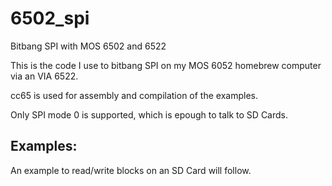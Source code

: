 # 6502_spi
Bitbang SPI with MOS 6502 and 6522

This is the code I use to bitbang SPI on my MOS 6052 homebrew computer via an VIA 6522.

cc65 is used for assembly and compilation of the examples.

Only SPI mode 0 is supported, which is epough to talk to SD Cards.

## Examples:
An example to read/write blocks on an SD Card will follow.
